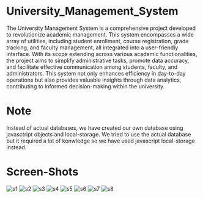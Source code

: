 # University_Management_System

The University Management System is a comprehensive project developed to revolutionize academic management. This system encompasses a wide array of utilities, including student enrollment, course registration, grade tracking, and faculty management, all integrated into a user-friendly interface. With its scope extending across various academic functionalities, the project aims to simplify administrative tasks, promote data accuracy, and facilitate effective communication among students, faculty, and administrators. This system not only enhances efficiency in day-to-day operations but also provides valuable insights through data analytics, contributing to informed decision-making within the university.

# Note
Instead of actual databases, we have created our own database using javasctript objects and local-storage. We tried to use the actual database but it required a lot of konwledge so we have used javascript local-storage instead.

# Screen-Shots
![s1](https://github.com/muhammadabdullah12345/University_Management_System/assets/154841585/47339db4-a6ca-4e29-abe4-9dbf9de247ba)
![s2](https://github.com/muhammadabdullah12345/University_Management_System/assets/154841585/a2338203-45d4-4c9d-84d0-d2e6a3ce824b)
![s3](https://github.com/muhammadabdullah12345/University_Management_System/assets/154841585/3dd9a926-79c2-44c5-b990-bef9b2ee4001)
![s4](https://github.com/muhammadabdullah12345/University_Management_System/assets/154841585/15896884-5be1-4c2e-ab2b-0d595b63b343)
![s5](https://github.com/muhammadabdullah12345/University_Management_System/assets/154841585/7d22ec57-837e-41ef-a4d0-6e461aa75f76)
![s6](https://github.com/muhammadabdullah12345/University_Management_System/assets/154841585/83dc35de-00ef-4c2c-9493-a84d197fdf8c)
![s7](https://github.com/muhammadabdullah12345/University_Management_System/assets/154841585/a8639e72-74d9-4014-b2f5-4e8791b2be0a)
![s8](https://github.com/muhammadabdullah12345/University_Management_System/assets/154841585/304ab85f-2212-4d9b-9063-5b2fc579457e)
